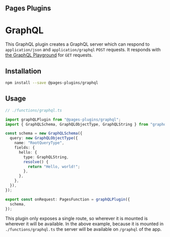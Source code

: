 ## Pages Plugins

# GraphQL

This GraphQL plugin creates a GraphQL server which can respond to `application/json` and `application/graphql` `POST` requests. It responds with [the GraphQL Playground](https://github.com/graphql/graphql-playground) for `GET` requests.

## Installation

```sh
npm install --save @pages-plugins/graphql
```

## Usage

```typescript
// ./functions/graphql.ts

import graphQLPlugin from "@pages-plugins/graphql";
import { GraphQLSchema, GraphQLObjectType, GraphQLString } from "graphql";

const schema = new GraphQLSchema({
  query: new GraphQLObjectType({
    name: "RootQueryType",
    fields: {
      hello: {
        type: GraphQLString,
        resolve() {
          return "Hello, world!";
        },
      },
    },
  }),
});

export const onRequest: PagesFunction = graphQLPlugin({
  schema,
});
```

This plugin only exposes a single route, so wherever it is mounted is wherever it will be available. In the above example, because it is mounted in `./functions/graphql.ts` the server will be available on `/graphql` of the app.
